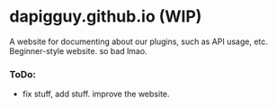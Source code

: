 # dapigguy.github.io (WIP)

A website for documenting about our plugins, such as API usage, etc.</br>
Beginner-style website. so bad lmao.

### ToDo:
- fix stuff, add stuff. improve the website.
